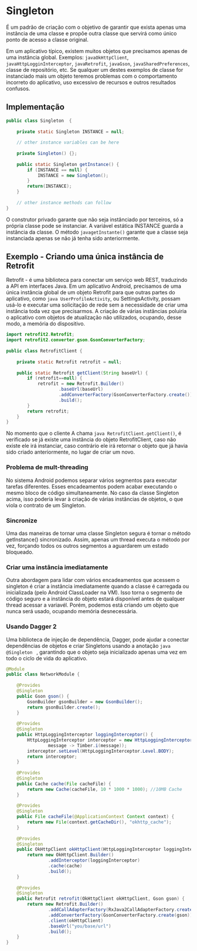 # Singleton 
É um padrão de criação com o objetivo de garantir que exista apenas uma instância de uma classe e propõe outra classe que servirá como único ponto de acesso a classe original.
    
Em um aplicativo típico, existem muitos objetos que precisamos apenas de uma instância global. Exemplos: ```javaOkHttpClient```, ```javaHttpLogginInterceptor```, ```javaRetrofit```, ```javaGson```, ```javaSharedPreferences```, classe de repositório, etc. Se qualquer um destes exemplos de classe for instanciado mais um objeto teremos problemas com o comportamento incorreto do aplicativo, uso excessivo de recursos e outros resultados confusos.

## Implementação

```java
public class Singleton  {
 
    private static Singleton INSTANCE = null;
 
    // other instance variables can be here
     
    private Singleton() {};
 
    public static Singleton getInstance() {
        if (INSTANCE == null) {
            INSTANCE = new Singleton();
        }
        return(INSTANCE);
    }
     
    // other instance methods can follow 
}
```
O construtor privado garante que não seja instânciado por terceiros, só a própria classe pode se instanciar. A variável estática INSTANCE guarda a instância da classe. O método ```javagetInstante()``` garante que a classe seja instanciada apenas se não já tenha sido anteriormente.

## Exemplo - Criando uma única instância de Retrofit
Retrofit - é uma biblioteca para conectar um serviço web REST, traduzindo a API em interfaces Java.
Em um aplicativo Android, precisamos de uma única instância global de um objeto Retrofit para que outras partes do aplicativo, como ```java UserProfileActivity```, ou SettingsActivity, possam usá-lo e executar uma solicitação de rede sem a necessidade de criar uma instância toda vez que precisarmos. A criação de várias instâncias poluiria o aplicativo com objetos de atualização não utilizados, ocupando, desse modo, a memória do dispositivo.

```java
import retrofit2.Retrofit;
import retrofit2.converter.gson.GsonConverterFactory;
  
public class RetrofitClient {
  
    private static Retrofit retrofit = null;
  
    public static Retrofit getClient(String baseUrl) {
        if (retrofit==null) {
            retrofit = new Retrofit.Builder()
                    .baseUrl(baseUrl)
                    .addConverterFactory(GsonConverterFactory.create())
                    .build();
        }
        return retrofit;
    }
}
```
No momento que o cliente A chama ```java RetrofitClient.getClient()```, é verificado se já existe 
uma instância do objeto RetrofitClient, caso não existe ele irá instanciar, caso contrário ele irá retornar o objeto que já havia sido criado anteriormente, no lugar de criar um novo.

### Problema de mult-threading
No sistema Android podemos separar vários segmentos para executar tarefas diferentes. Esses encadeamentos podem acabar executando o mesmo bloco de código simultaneamente. No caso da classe Singleton acima, isso poderia levar à criação de várias instâncias de objetos, o que viola o contrato de um Singleton.

### Sincronize
Uma das maneiras de tornar uma classe Singleton segura é tornar o método getInstance() sincronizado. Assim, apenas um thread executa o método por vez, forçando todos os outros segmentos a aguardarem um estado bloqueado.

### Criar uma instância imediatamente
Outra abordagem para lidar com vários encadeamentos que acessem o singleton é criar a instância imediatamente quando a classe é carregada ou inicializada (pelo Android ClassLoader na VM). Isso torna o segmento de código seguro e a instância do objeto estará disponível antes de qualquer thread acessar a variavél. Porém, podemos está criando um objeto que nunca será usado, ocupando memória desnecessária.

### Usando Dagger 2
Uma biblioteca de injeção de dependência, Dagger, pode ajudar a conectar dependências de objetos e criar Singletons usando a anotação ```java @Singleton ``` , garantindo que o objeto seja inicializado apenas uma vez em todo o ciclo de vida do aplicativo.

```java
@Module
public class NetworkModule {
 
    @Provides
    @Singleton
    public Gson gson() {
        GsonBuilder gsonBuilder = new GsonBuilder();
        return gsonBuilder.create();
    }
 
    @Provides
    @Singleton
    public HttpLoggingInterceptor loggingInterceptor() {
        HttpLoggingInterceptor interceptor = new HttpLoggingInterceptor(
                message -> Timber.i(message));
        interceptor.setLevel(HttpLoggingInterceptor.Level.BODY);
        return interceptor;
    }
 
    @Provides
    @Singleton
    public Cache cache(File cacheFile) {
        return new Cache(cacheFile, 10 * 1000 * 1000); //10MB Cache
    }
 
    @Provides
    @Singleton
    public File cacheFile(@ApplicationContext Context context) {
        return new File(context.getCacheDir(), "okhttp_cache");
    }
 
    @Provides
    @Singleton
    public OkHttpClient okHttpClient(HttpLoggingInterceptor loggingInterceptor, Cache cache) {
        return new OkHttpClient.Builder()
                .addInterceptor(loggingInterceptor)
                .cache(cache)
                .build();
    }
 
    @Provides
    @Singleton
    public Retrofit retrofit(OkHttpClient okHttpClient, Gson gson) {
        return new Retrofit.Builder()
                .addCallAdapterFactory(RxJava2CallAdapterFactory.create())
                .addConverterFactory(GsonConverterFactory.create(gson))
                .client(okHttpClient)
                .baseUrl("you/base/url")
                .build();
    }
}
```